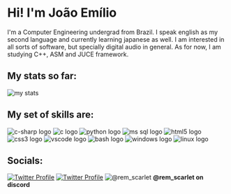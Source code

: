 # Hi! I'm João Emílio
I'm a Computer Engineering undergrad from Brazil.
I speak english as my second language and currently learning japanese as well.
I am interested in all sorts of software, but specially digital audio in general.
As for now, I am studying C++, ASM and JUCE framework.
## My stats so far:

![my stats](https://github-readme-stats.vercel.app/api?username=Gmilho)

## My set of skills are:

![c-sharp logo](https://seeklogo.com/images/C/c-sharp-c-logo-02F17714BA-seeklogo.com.png) 
![c logo](https://seeklogo.com/images/C/c-language-logo-CE0F92E683-seeklogo.com.png) 
![python logo](https://seeklogo.com/images/P/python-logo-A32636CAA3-seeklogo.com.png)
![ms sql logo](https://seeklogo.com/images/M/microsoft-sql-server-logo-96AF49E2B3-seeklogo.com.png)
![html5 logo](https://seeklogo.com/images/H/html5-without-wordmark-color-logo-14D252D878-seeklogo.com.png)
![css3 logo](https://seeklogo.com/images/C/css3-logo-79B129E90E-seeklogo.com.png)
![vscode logo](https://seeklogo.com/images/V/visual-studio-code-logo-284BC24C39-seeklogo.com.png)
![bash logo](https://seeklogo.com/images/B/bash-logo-BF4F6893D9-seeklogo.com.png)
![windows logo](https://seeklogo.com/images/W/windows-10-icon-logo-5BC5C69712-seeklogo.com.png)
![linux logo](https://seeklogo.com/images/L/Linux_Tux-logo-DA252F3C21-seeklogo.com.png)

## Socials:

[![Twitter Profile](https://seeklogo.com/images/T/twitter-2012-positive-logo-916EDF1309-seeklogo.com.png)]([http://twitter.com/](https://twitter.com/E_100000000FR))
[![Twitter Profile](https://seeklogo.com/images/L/linkedin-icon-logo-05B2880899-seeklogo.com.png)](http://linkedin.com/in/joao-e-ferreira203)
![@rem_scarlet](https://seeklogo.com/images/D/discord-color-logo-E5E6DFEF80-seeklogo.com.png)
**@rem_scarlet on discord**
